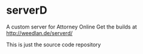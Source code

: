 # serverD
A custom server for Attorney Online
Get the builds at http://weedlan.de/serverd/

This is just the source code repository
